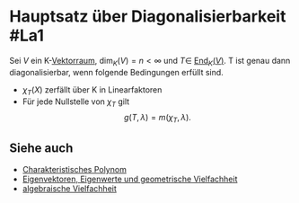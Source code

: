 # Hauptsatz über Diagonalisierbarkeit #La1 
Sei $V$ ein K-[Vektorraum](Vektorraum.md), $\dim_K(V)=n<\infty$ und $T\in$ [End$_K(V)$](lineare%20Abbildung.md#Endomorphismus). T ist genau dann diagonalisierbar, wenn folgende Bedingungen erfüllt sind.
- $\chi_T(X)$ zerfällt über K in Linearfaktoren
- Für jede Nullstelle von $\chi_T$ gilt $$g(T,\lambda)=m(\chi_T,\lambda).$$
## Siehe auch
- [Charakteristisches Polynom](Charakteristisches%20Polynom.md)
- [Eigenvektoren, Eigenwerte und geometrische Vielfachheit](Eigenvektoren,%20Eigenwerte%20und%20geometrische%20Vielfachheit.md)
- [algebraische Vielfachheit](algebraische%20Vielfachheit.md)